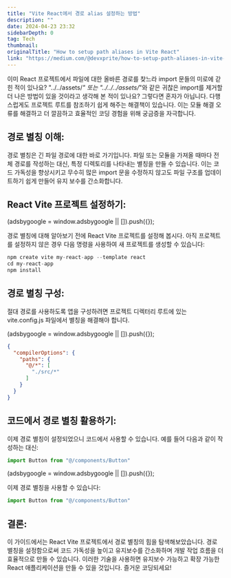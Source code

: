 ```yaml
---
title: "Vite React에서 경로 alias 설정하는 방법"
description: ""
date: 2024-04-23 23:32
sidebarDepth: 0
tag: Tech
thumbnail: 
originalTitle: "How to setup path aliases in Vite React"
link: "https://medium.com/@devxprite/how-to-setup-path-aliases-in-vite-df955939ffe8"
---
```



이미 React 프로젝트에서 파일에 대한 올바른 경로를 찾느라 import 문들의 미로에 갇힌 적이 있나요? "../../assets/*" 또는 "../../../assets/*"와 같은 귀찮은 import를 제거할 더 나은 방법이 있을 것이라고 생각해 본 적이 있나요? 그렇다면 혼자가 아닙니다. 다행스럽게도 프로젝트 루트를 참조하기 쉽게 해주는 해결책이 있습니다. 이는 모듈 해결 오류를 해결하고 더 깔끔하고 효율적인 코딩 경험을 위해 궁금증을 자극합니다.

## 경로 별칭 이해:

경로 별칭은 긴 파일 경로에 대한 바로 가기입니다. 파일 또는 모듈을 가져올 때마다 전체 경로를 작성하는 대신, 특정 디렉토리를 나타내는 별칭을 만들 수 있습니다. 이는 코드 가독성을 향상시키고 무수히 많은 import 문을 수정하지 않고도 파일 구조를 업데이트하기 쉽게 만들어 유지 보수를 간소화합니다.

## React Vite 프로젝트 설정하기:

<!-- ui-log 수평형 -->
<ins class="adsbygoogle"
  style="display:block"
  data-ad-client="ca-pub-4877378276818686"
  data-ad-slot="9743150776"
  data-ad-format="auto"
  data-full-width-responsive="true"></ins>
<component is="script">
(adsbygoogle = window.adsbygoogle || []).push({});
</component>

경로 별칭에 대해 알아보기 전에 React Vite 프로젝트를 설정해 봅시다. 아직 프로젝트를 설정하지 않은 경우 다음 명령을 사용하여 새 프로젝트를 생성할 수 있습니다:

```js
npm create vite my-react-app --template react
cd my-react-app
npm install
```

## 경로 별칭 구성:

절대 경로를 사용하도록 앱을 구성하려면 프로젝트 디렉터리 루트에 있는 vite.config.js 파일에서 별칭을 해결해야 합니다.

<!-- ui-log 수평형 -->
<ins class="adsbygoogle"
  style="display:block"
  data-ad-client="ca-pub-4877378276818686"
  data-ad-slot="9743150776"
  data-ad-format="auto"
  data-full-width-responsive="true"></ins>
<component is="script">
(adsbygoogle = window.adsbygoogle || []).push({});
</component>



```json
{
  "compilerOptions": {
    "paths": {
      "@/*": [
        "./src/*"
      ]
    }
  }
}
```

## 코드에서 경로 별칭 활용하기:

이제 경로 별칭이 설정되었으니 코드에서 사용할 수 있습니다. 예를 들어 다음과 같이 작성하는 대신:

```js
import Button from "@/components/Button"
```

<!-- ui-log 수평형 -->
<ins class="adsbygoogle"
  style="display:block"
  data-ad-client="ca-pub-4877378276818686"
  data-ad-slot="9743150776"
  data-ad-format="auto"
  data-full-width-responsive="true"></ins>
<component is="script">
(adsbygoogle = window.adsbygoogle || []).push({});
</component>

이제 경로 별칭을 사용할 수 있습니다:

```js
import Button from "@/components/Button"
```

## 결론:

이 가이드에서는 React Vite 프로젝트에서 경로 별칭의 힘을 탐색해보았습니다. 경로 별칭을 설정함으로써 코드 가독성을 높이고 유지보수를 간소화하며 개발 작업 흐름을 더 효율적으로 만들 수 있습니다. 이러한 기술을 사용하면 유지보수 가능하고 확장 가능한 React 애플리케이션을 만들 수 있을 것입니다. 즐거운 코딩되세요!